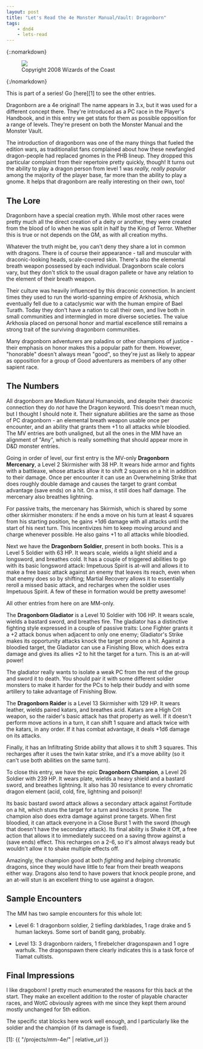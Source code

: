 ```yaml
---
layout: post
title: "Let's Read the 4e Monster Manual/Vault: Dragonborn"
tags:
    - dnd4
    - lets-read
---
```


{::nomarkdown}
<figure class="center">
  <img src="{{ "/assets/wir-mm-4e-dragonborn.png" | absolute_url }}"/>
  <figcaption>
    Copyright 2008 Wizards of the Coast
  </figcaption>
</figure>
{:/nomarkdown}

This is part of a series! Go [here][1] to see the other entries.

Dragonborn are a 4e original! The name appears in 3.x, but it was used for a
different concept there. They're introduced as a PC race in the Player's
Handbook, and in this entry we get stats for them as possible opposition for a
range of levels. They're present on both the Monster Manual and the Monster
Vault.

The introduction of dragonborn was one of the many things that fueled the
edition wars, as traditionalist fans complained about how these newfangled
dragon-people had replaced gnomes in the PHB lineup. They dropped this
particular complaint from their repertoire pretty quickly, though! It turns out
the ability to play a dragon person from level 1 was _really, really popular_
among the majority of the player base, far more than the ability to play a
gnome. It helps that dragonborn are really interesting on their own, too!

## The Lore

Dragonborn have a special creation myth. While most other races were pretty much
all the direct creation of a deity or another, they were created from the blood
of Io when he was split in half by the King of Terror. Whether this is true or
not depends on the GM, as with all creation myths.

Whatever the truth might be, you can't deny they share a lot in common with
dragons. There is of course their appearance - tall and muscular with
draconic-looking heads, scale-covered skin. There's also the elemental breath
weapon possessed by each individual. Dragonborn scale colors vary, but they
don't stick to the usual dragon pallete or have any relation to the element of
their breath weapon.

Their culture was heavily influenced by this draconic connection. In ancient
times they used to run the world-spanning empire of Arkhosia, which eventually
fell due to a cataclysmic war with the human empire of Bael Turath. Today they
don't have a nation to call their own, and live both in small communities and
intermingled in more diverse societies. The value Arkhosia placed on personal
honor and martial excellence still remains a strong trait of the surviving
dragonborn communities.

Many dragonborn adventurers are paladins or other champions of justice - their
emphasis on honor makes this a popular path for them. However, "honorable"
doesn't always mean "good", so they're just as likely to appear as opposition
for a group of Good adventurers as members of any other sapient race.

## The Numbers

All dragonborn are Medium Natural Humanoids, and despite their draconic
connection they do _not_ have the Dragon keyword. This doesn't mean much, but I
thought I should note it. Their signature abilities are the same as those of PC
dragonborn - an elemental breath weapon usable once per encounter, and an
ability that grants them +1 to all attacks while bloodied. The MV entries are
both unaligned, but all the ones in the MM have an alignment of "Any", which is
really something that should appear more in D&D monster entries.

Going in order of level, our first entry is the MV-only **Dragonborn
Mercenary**, a Level 2 Skirmisher with 38 HP. It wears hide armor and fights
with a battleaxe, whose attacks allow it to shift 2 squares on a hit in addition
to their damage. Once per encounter it can use an Overwhelming Strike that does
roughly double damage and causes the target to grant combat advantage (save
ends) on a hit. On a miss, it still does half damage. The mercenary also
breathes lightning.

For passive traits, the mercenary has Skirmish, which is shared by some other
skirmisher monsters: if he ends a move on his turn at least 4 squares from his
starting position, he gains +1d6 damage with all attacks until the start of his
next turn. This incentivizes him to keep moving around and charge whenever
possible. He also gains +1 to all attacks while bloodied.

Next we have the **Dragonborn Soldier**, present in both books. This is a Level
5 Soldier with 63 HP. It wears scale, wields a light shield and a longsword, and
breathes cold. It has a couple of triggered abilities to go with its basic
longsword attack: Impetuous Spirit is at-will and allows it to make a free basic
attack against an enemy that leaves its reach, even when that enemy does so by
shifting; Martial Recovery allows it to essentially reroll a missed basic
attack, and recharges when the soldier uses Impetuous Spirit. A few of these in
formation would be pretty awesome!

All other entries from here on are MM-only.

The **Dragonborn Gladiator** is a Level 10 Soldier with 106 HP. It wears scale,
wields a bastard sword, and breathes fire. The gladiator has a distinctive
fighting style expressed in a couple of passive traits: Lone Fighter grants it a
+2 attack bonus when adjacent to only one enemy; Gladiator's Strike makes its
opportunity attacks knock the target prone on a hit. Against a bloodied target,
the Gladiator can use a Finishing Blow, which does extra damage and gives its
allies +2 to hit the target for a turn. This is an at-will power!

The gladiator really wants to isolate a weak PC from the rest of the group and
sword it to death. You should pair it with some different soldier monsters to
make it harder for the PCs to help their buddy and with some artillery to take
advantage of Finishing Blow.

The **Dragonborn Raider** is a Level 13 Skirmisher with 129 HP. It wears
leather, wields paired katars, and breathes acid. Katars are a High Crit weapon,
so the raider's basic attack has that property as well. If it doesn't perform
move actions in a turn, it can shift 1 square and attack twice with the katars,
in any order. If it has combat advantage, it deals +1d6 damage on its attacks.

Finally, it has an Infiltrating Stride ability that allows it to shift 3
squares. This recharges after it uses the twin katar strike, and it's a move
ability (so it can't use both abilities on the same turn).

To close this entry, we have the epic **Dragonborn Champion**, a Level 26 Soldier
with 239 HP. It wears plate, wields a heavy shield and a bastard sword, and
breathes lightning. It also has 30 resistance to every chromatic dragon element
(acid, cold, fire, lightning and poison)!

Its basic bastard sword attack allows a secondary attack against Fortitude on a
hit, which stuns the target for a turn and knocks it prone. The champion also
does extra damage against prone targets. When first bloodied, it can attack
everyone in a Close Burst 1 with the sword (though that doesn't have the
secondary attack). Its final ability is Shake it Off, a free action that allows
it to immediately succeed on a saving throw against a (save ends) effect. This
recharges on a 2-6, so it's almost always ready but wouldn't allow it to shake
multiple effects off.

Amazingly, the champion good at both _fighting_ and _helping_ chromatic dragons,
since they would have little to fear from their breath weapons either
way. Dragons also tend to have powers that knock people prone, and an at-will
stun is an excellent thing to use against a dragon.

## Sample Encounters

The MM has two sample encounters for this whole lot:

- Level 6: 1 dragonborn soldier, 2 tiefling darkblades, 1 rage drake and 5 human
  lackeys. Some sort of bandit gang, probably.

- Level 13: 3 dragonborn raiders, 1 firebelcher dragonspawn and 1 ogre
  warhulk. The dragonspawn there clearly indicates this is a task force of
  Tiamat cultists.

## Final Impressions

I like dragoborn! I pretty much enumerated the reasons for this back at the
start. They make an excellent addition to the roster of playable character
races, and WotC obviously agrees with me since they kept them around mostly
unchanged for 5th edition.

The specific stat blocks here work well enough, and I particularly like the
soldier and the champion (if its damage is fixed).

[1]: {{ "/projects/mm-4e/" | relative_url }}
